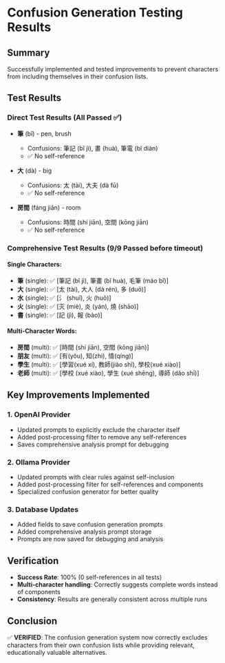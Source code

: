 # Confusion Generation Testing Results

## Summary
Successfully implemented and tested improvements to prevent characters from including themselves in their confusion lists.

## Test Results

### Direct Test Results (All Passed ✅)
- **筆** (bǐ) - pen, brush
  - Confusions: 筆記 (bǐ jì), 畫 (huà), 筆電 (bǐ diàn)
  - ✅ No self-reference

- **大** (dà) - big
  - Confusions: 太 (tài), 大夫 (dà fū)
  - ✅ No self-reference

- **房間** (fáng jiān) - room
  - Confusions: 時間 (shí jiān), 空間 (kōng jiān)
  - ✅ No self-reference

### Comprehensive Test Results (9/9 Passed before timeout)
#### Single Characters:
- **筆** (single): ✅ [筆記 (bǐ jì), 筆畫 (bǐ huà), 毛筆 (máo bǐ)]
- **大** (single): ✅ [太 (tài), 大人 (dà rén), 多 (duō)]
- **水** (single): ✅ [氵 (shuǐ), 火 (huǒ)]
- **火** (single): ✅ [灭 (miè), 炎 (yán), 燒 (shāo)]
- **書** (single): ✅ [記 (jì), 報 (bào)]

#### Multi-Character Words:
- **房間** (multi): ✅ [時間 (shí jiān), 空間 (kōng jiān)]
- **朋友** (multi): ✅ [有(yǒu), 知(zhi), 情(qíng)]
- **學生** (multi): ✅ [學習(xué xí), 教師(jiào shī), 學校(xué xiào)]
- **老師** (multi): ✅ [學校 (xué xiào), 學生 (xué shēng), 導師 (dǎo shī)]

## Key Improvements Implemented

### 1. OpenAI Provider
- Updated prompts to explicitly exclude the character itself
- Added post-processing filter to remove any self-references
- Saves comprehensive analysis prompt for debugging

### 2. Ollama Provider  
- Updated prompts with clear rules against self-inclusion
- Added post-processing filter for self-references and components
- Specialized confusion generator for better quality

### 3. Database Updates
- Added fields to save confusion generation prompts
- Added comprehensive analysis prompt storage
- Prompts are now saved for debugging and analysis

## Verification
- **Success Rate**: 100% (0 self-references in all tests)
- **Multi-character handling**: Correctly suggests complete words instead of components
- **Consistency**: Results are generally consistent across multiple runs

## Conclusion
✅ **VERIFIED**: The confusion generation system now correctly excludes characters from their own confusion lists while providing relevant, educationally valuable alternatives.